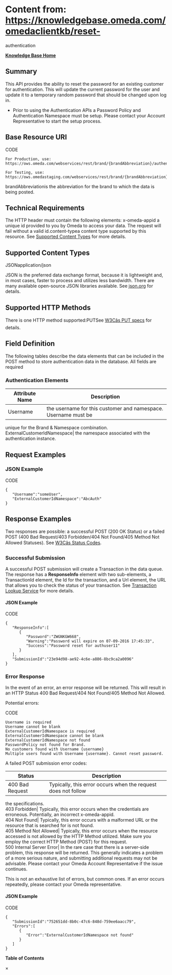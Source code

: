 # Content from: https://knowledgebase.omeda.com/omedaclientkb/reset-
authentication

[**Knowledge Base Home**](../omedaclientkb/)

## Summary

This API provides the ability to reset the password for an existing customer
for authentication. This will update the current password for the user and
update it to a temporary random password that should be changed upon log in.

  * Prior to using the Authentication APIs a Password Policy and Authentication Namespace must be setup. Please contact your Account Representative to start the setup process.

## Base Resource URI

CODE

    
    
    For Production, use: https://ows.omeda.com/webservices/rest/brand/{brandAbbreviation}/authentication/resetpassword/*
    
    For Testing, use: https://ows.omedastaging.com/webservices/rest/brand/{brandAbbreviation}/authentication/resetpassword/*
    

brandAbbreviationis the abbreviation for the brand to which the data is being
posted.

## Technical Requirements

The HTTP header must contain the following elements: x-omeda-appid a unique id
provided to you by Omeda to access your data. The request will fail without a
valid id.content-typea content type supported by this resource. See [Supported
Content Types](../omedaclientkb/reset-authentication) for more details.

## Supported Content Types

JSONapplication/json

JSON is the preferred data exchange format, because it is lightweight and, in
most cases, faster to process and utilizes less bandwidth. There are many
available open-source JSON libraries available. See
[json.org](http://www.json.org/) for details.

## Supported HTTP Methods

There is one HTTP method supported:PUTSee [W3Câs PUT
specs](http://www.w3.org/Protocols/rfc2616/rfc2616-sec9.html#sec9.6) for
details.

## Field Definition

The following tables describe the data elements that can be included in the
POST method to store authentication data in the database. All fields are
required

### Authentication Elements

Attribute Name| Description  
---|---  
Username| the username for this customer and namespace. Username must be
unique for the Brand & Namespace combination.  
ExternalCustomerIdNamespace| the namespace associated with the authentication
instance.  
  
## Request Examples

### JSON Example

CODE

    
    
    {
       "Username":"someUser",
       "ExternalCustomerIdNamespace":"AbcAuth"
    }
    

## Response Examples

Two responses are possible: a successful POST (200 OK Status) or a failed POST
(400 Bad Request/403 Forbidden/404 Not Found/405 Method Not Allowed Statuses).
See [W3Câs Status
Codes](http://www.w3.org/Protocols/rfc2616/rfc2616-sec10.html).

### Successful Submission

A successful POST submission will create a Transaction in the data queue. The
response has a **ResponseInfo** element with two sub-elements, a TransactionId
element, the Id for the transaction, and a Url element, the URL that allows
you to check the status of your transaction. See [Transaction Lookup
Service](../omedaclientkb/transaction-lookup) for more details.

#### JSON Example

CODE

    
    
    {
       "ResponseInfo":[
          {
             "Password":"ZWGNKGW668",
             "Warning":"Password will expire on 07-09-2016 17:45:33",
             "Success":"Password reset for authuser11"
          }
       ],
       "SubmissionId":"23e94d98-ae92-4c6e-a886-8bc9ca2a0096"
    }
    

### Error Response

In the event of an error, an error response will be returned. This will result
in an HTTP Status 400 Bad Request/404 Not Found/405 Method Not Allowed.

Potential errors:

CODE

    
    
    Username is required 
    Username cannot be blank 
    ExternalCustomerIdNamespace is required 
    ExternalCustomerIdNamespace cannot be blank 
    ExternalCustomerIdNamespace not found 
    PasswordPolicy not found for Brand.
    No customers found with Username {username}
    Multiple users found with Username {username}. Cannot reset password. 
    

A failed POST submission error codes:

Status| Description  
---|---  
400 Bad Request| Typically, this error occurs when the request does not follow
the specifications.  
403 Forbidden| Typically, this error occurs when the credentials are
erroneous. Potentially, an incorrect x-omeda-appid.  
404 Not Found| Typically, this error occurs with a malformed URL or the
resource that is searched for is not found.  
405 Method Not Allowed| Typically, this error occurs when the resource
accessed is not allowed by the HTTP Method utilized. Make sure you employ the
correct HTTP Method (POST) for this request.  
500 Internal Server Error| In the rare case that there is a server-side
problem, this response will be returned. This generally indicates a problem of
a more serious nature, and submitting additional requests may not be
advisable. Please contact your Omeda Account Representative if the issue
continues.  
  
This is not an exhaustive list of errors, but common ones. If an error occurs
repeatedly, please contact your Omeda representative.

#### JSON Example

CODE

    
    
    {
       "SubmissionId":"752651dd-8b0c-47c6-848d-759ee6aacc79",
       "Errors":[
          {
             "Error":"ExternalCustomerIdNamespace not found"
          }
       ]
    }

**Table of Contents**

×

